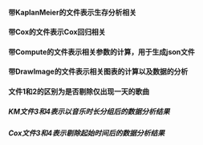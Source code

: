 ####  带KaplanMeier的文件表示生存分析相关

#### 带Cox的文件表示Cox回归相关

#### 带Compute的文件表示相关参数的计算，用于生成json文件

#### 带DrawImage的文件表示相关图表的计算以及数据的分析

#### 文件1和2的区别为是否剔除仅出现一天的歌曲

##### KM文件3和4表示以音乐时长分组后的数据分析结果

##### Cox文件3和4表示剔除起始时间后的数据分析结果
